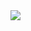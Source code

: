 <picture>
  <img src="https://github-readme-stats.vercel.app/api?username=naeraia&show_icons=true&theme=jolly&hide=contribs,prs" />
</picture>

